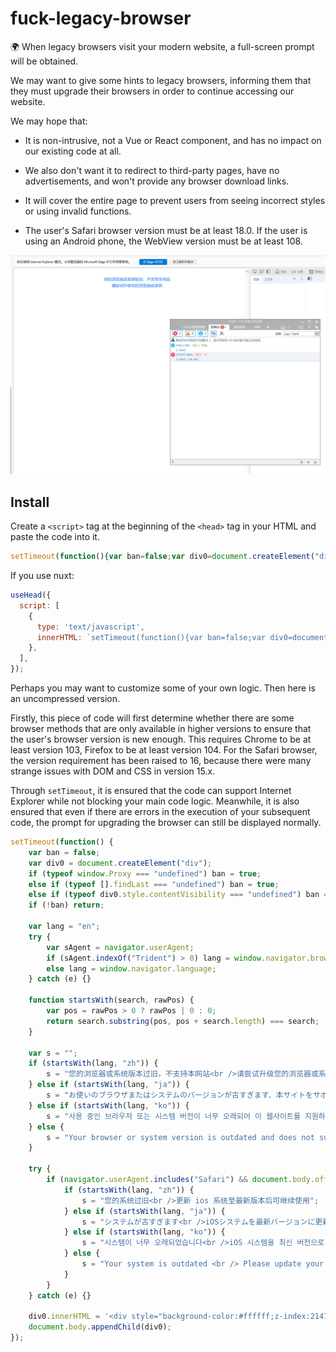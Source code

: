 # fuck-legacy-browser
🌍 When legacy browsers visit your modern website, a full-screen prompt will be obtained.

We may want to give some hints to legacy browsers, informing them that they must upgrade their browsers in order to continue accessing our website.

We may hope that:

- It is non-intrusive, not a Vue or React component, and has no impact on our existing code at all.

- We also don't want it to redirect to third-party pages, have no advertisements, and won't provide any browser download links.

- It will cover the entire page to prevent users from seeing incorrect styles or using invalid functions.

- The user's Safari browser version must be at least 18.0. If the user is using an Android phone, the WebView version must be at least 108.

![](./435C65590F3A61B3DE69574D4B6DB405.png)

## Install

Create a `<script>` tag at the beginning of the `<head>` tag in your HTML and paste the code into it.

```js
setTimeout(function(){var ban=false;var div0=document.createElement("div");if(typeof window.Proxy==="undefined")ban=true;else if(typeof[].findLast==="undefined")ban=true;else if(typeof div0.style.contentVisibility==="undefined")ban=true;if(!ban)return;var lang="en";try{var sAgent=navigator.userAgent;if(sAgent.indexOf("Trident")>0)lang=window.navigator.browserLanguage;else lang=window.navigator.language}catch(e){}function startsWith(search,rawPos){var pos=rawPos>0?rawPos|0:0;return search.substring(pos,pos+search.length)===search}var s="";if(startsWith(lang,"zh")){s="您的浏览器或系统版本过旧，不支持本网站<br />请尝试升级您的浏览器或系统"}else if(startsWith(lang,"ja")){s="お使いのブラウザまたはシステムのバージョンが古すぎます、本サイトをサポートしていません<br />ブラウザまたはシステムをアップグレードしてください"}else if(startsWith(lang,"ko")){s="사용 중인 브라우저 또는 시스템 버전이 너무 오래되어 이 웹사이트를 지원하지 않습니다<br />브라우저 또는 시스템을 업그레이드해 주세요"}else{s="Your browser or system version is outdated and does not support this website <br /> Please try to upgrade your browser or system"}try{if(navigator.userAgent.includes("Safari")&&document.body.offsetWidth<document.body.offsetHeight){if(startsWith(lang,"zh")){s="您的系统过旧<br />更新 ios 系统至最新版本后可继续使用"}else if(startsWith(lang,"ja")){s="システムが古すぎます<br />iOSシステムを最新バージョンに更新してからご利用ください"}else if(startsWith(lang,"ko")){s="시스템이 너무 오래되었습니다<br />iOS 시스템을 최신 버전으로 업데이트한 후 사용하세요"}else{s="Your system is outdated <br /> Please update your iOS system to the latest version and continue to use it."}}}catch(e){}div0.innerHTML='<div style="background-color:#ffffff;z-index:2147483647;position:fixed;left:0;top:0;width:100%;height:100%;"><div style="width:100%;height:100%;z-index:2147483647;vertical-align:center;text-align:center;color:#3288f5;font-size:14px;line-height:1.6;padding:32px;box-sizing:border-box">'+s+'</div></div>';document.body.appendChild(div0)});
```

If you use nuxt:

```js
useHead({
  script: [
    {
      type: 'text/javascript',
      innerHTML: `setTimeout(function(){var ban=false;var div0=document.createElement("div");if(typeof window.Proxy==="undefined")ban=true;else if(typeof[].findLast==="undefined")ban=true;else if(typeof div0.style.contentVisibility==="undefined")ban=true;if(!ban)return;var lang="en";try{var sAgent=navigator.userAgent;if(sAgent.indexOf("Trident")>0)lang=window.navigator.browserLanguage;else lang=window.navigator.language}catch(e){}function startsWith(search,rawPos){var pos=rawPos>0?rawPos|0:0;return search.substring(pos,pos+search.length)===search}var s="";if(startsWith(lang,"zh")){s="您的浏览器或系统版本过旧，不支持本网站<br />请尝试升级您的浏览器或系统"}else if(startsWith(lang,"ja")){s="お使いのブラウザまたはシステムのバージョンが古すぎます、本サイトをサポートしていません<br />ブラウザまたはシステムをアップグレードしてください"}else if(startsWith(lang,"ko")){s="사용 중인 브라우저 또는 시스템 버전이 너무 오래되어 이 웹사이트를 지원하지 않습니다<br />브라우저 또는 시스템을 업그레이드해 주세요"}else{s="Your browser or system version is outdated and does not support this website <br /> Please try to upgrade your browser or system"}try{if(navigator.userAgent.includes("Safari")&&document.body.offsetWidth<document.body.offsetHeight){if(startsWith(lang,"zh")){s="您的系统过旧<br />更新 ios 系统至最新版本后可继续使用"}else if(startsWith(lang,"ja")){s="システムが古すぎます<br />iOSシステムを最新バージョンに更新してからご利用ください"}else if(startsWith(lang,"ko")){s="시스템이 너무 오래되었습니다<br />iOS 시스템을 최신 버전으로 업데이트한 후 사용하세요"}else{s="Your system is outdated <br /> Please update your iOS system to the latest version and continue to use it."}}}catch(e){}div0.innerHTML='<div style="background-color:#ffffff;z-index:2147483647;position:fixed;left:0;top:0;width:100%;height:100%;"><div style="width:100%;height:100%;z-index:2147483647;vertical-align:center;text-align:center;color:#3288f5;font-size:14px;line-height:1.6;padding:32px;box-sizing:border-box">'+s+'</div></div>';document.body.appendChild(div0)});`
    },
  ],
});
```

Perhaps you may want to customize some of your own logic. Then here is an uncompressed version.

Firstly, this piece of code will first determine whether there are some browser methods that are only available in higher versions to ensure that the user's browser version is new enough. This requires Chrome to be at least version 103, Firefox to be at least version 104. For the Safari browser, the version requirement has been raised to 16, because there were many strange issues with DOM and CSS in version 15.x.

Through `setTimeout`, it is ensured that the code can support Internet Explorer while not blocking your main code logic. Meanwhile, it is also ensured that even if there are errors in the execution of your subsequent code, the prompt for upgrading the browser can still be displayed normally. 

```js
setTimeout(function() {
    var ban = false;
    var div0 = document.createElement("div");
    if (typeof window.Proxy === "undefined") ban = true;
    else if (typeof [].findLast === "undefined") ban = true;
    else if (typeof div0.style.contentVisibility === "undefined") ban = true;
    if (!ban) return;
    
    var lang = "en";
    try {
        var sAgent = navigator.userAgent;
        if (sAgent.indexOf("Trident") > 0) lang = window.navigator.browserLanguage;
        else lang = window.navigator.language;
    } catch (e) {}
    
    function startsWith(search, rawPos) {
        var pos = rawPos > 0 ? rawPos | 0 : 0;
        return search.substring(pos, pos + search.length) === search;
    }
    
    var s = "";
    if (startsWith(lang, "zh")) {
        s = "您的浏览器或系统版本过旧，不支持本网站<br />请尝试升级您的浏览器或系统";
    } else if (startsWith(lang, "ja")) {
        s = "お使いのブラウザまたはシステムのバージョンが古すぎます、本サイトをサポートしていません<br />ブラウザまたはシステムをアップグレードしてください";
    } else if (startsWith(lang, "ko")) {
        s = "사용 중인 브라우저 또는 시스템 버전이 너무 오래되어 이 웹사이트를 지원하지 않습니다<br />브라우저 또는 시스템을 업그레이드해 주세요";
    } else {
        s = "Your browser or system version is outdated and does not support this website <br /> Please try to upgrade your browser or system";
    }
    
    try {
        if (navigator.userAgent.includes("Safari") && document.body.offsetWidth < document.body.offsetHeight) {
            if (startsWith(lang, "zh")) {
                s = "您的系统过旧<br />更新 ios 系统至最新版本后可继续使用";
            } else if (startsWith(lang, "ja")) {
                s = "システムが古すぎます<br />iOSシステムを最新バージョンに更新してからご利用ください";
            } else if (startsWith(lang, "ko")) {
                s = "시스템이 너무 오래되었습니다<br />iOS 시스템을 최신 버전으로 업데이트한 후 사용하세요";
            } else {
                s = "Your system is outdated <br /> Please update your iOS system to the latest version and continue to use it.";
            }
        }
    } catch (e) {}
    
    div0.innerHTML = '<div style="background-color:#ffffff;z-index:2147483647;position:fixed;left:0;top:0;width:100%;height:100%;"><div style="width:100%;height:100%;z-index:2147483647;vertical-align:center;text-align:center;color:#3288f5;font-size:14px;line-height:1.6;padding:32px;box-sizing:border-box">' + s + '</div></div>';
    document.body.appendChild(div0);
});
```
